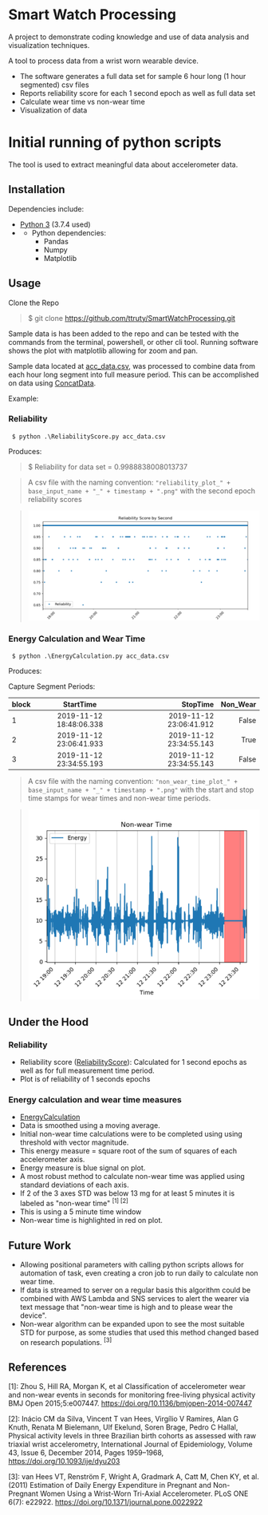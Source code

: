 # Smart Watch Processing
A project to demonstrate coding knowledge and use of data analysis and visualization techniques.  

A tool to process data from a wrist worn wearable device.
-  The software generates a full data set for sample 6 hour long (1 hour segmented) csv files
- Reports reliability score for each 1 second epoch as well as full data set
- Calculate wear time vs non-wear time
- Visualization of data

# Initial running of python scripts

The tool is used to extract meaningful data about accelerometer data.

## Installation
Dependencies include: 
- [Python 3](https://www.python.org/downloads/) (3.7.4 used)
- - Python dependencies:
    - Pandas
    - Numpy
    - Matplotlib

## Usage

Clone the Repo
> $ git clone https://github.com/ttruty/SmartWatchProcessing.git

Sample data is has been added to the repo and can be tested with the commands from the terminal, powershell, or other cli tool.
Running software shows the plot with matplotlib allowing for zoom and pan.

Sample data located at [acc_data.csv](acc_data.csv), was processed to combine data from each hour long segment into full measure period. This can be accomplished on data using [ConcatData](ConcatData.py).

Example:
### Reliability
```
 $ python .\ReliabilityScore.py acc_data.csv
 ```
 Produces:
 > $ Reliability for data set = 0.9988838008013737

 > A csv file with the naming convention: ```"reliability_plot_" + base_input_name + "_" + timestamp + ".png"``` with the second epoch reliability scores
 

 > !["Reliability Plot"](images/reliability_plot.png "Reliability Plot")

### Energy Calculation and Wear Time
```
 $ python .\EnergyCalculation.py acc_data.csv
 ```
 Produces:

Capture Segment Periods:

| block        | StartTime           | StopTime  | Non_Wear|
| ------------- |:-------------:| -----:|-----:|
| 1     | 2019-11-12 18:48:06.338 | 2019-11-12 23:06:41.912 | False
| 2     | 2019-11-12 23:06:41.933      |   2019-11-12 23:34:55.143 | True
| 3 | 2019-11-12 23:34:55.193      |    2019-11-12 23:34:55.143 | False

> A csv file with the naming convention: ```"non_wear_time_plot_" + base_input_name + "_" + timestamp + ".png"``` with the start and stop time stamps for wear times and non-wear time periods.

 > !["Reliability Plot"](images/non-wear_plot.png "Reliability Plot")

## Under the Hood

### Reliability

- Reliability score ([ReliabilityScore](ReliabilityScore.py)): Calculated for 1 second epochs as well as for full measurement time period.
- Plot is of reliability of 1 seconds epochs

### Energy calculation and wear time measures
- [EnergyCalculation](EnergyCalculation.py)
- Data is smoothed using a moving average.
- Initial non-wear time calculations were to be completed using using threshold with vector magnitude.
- This energy measure = square root of the sum of squares of each accelerometer axis.
- Energy measure is blue signal on plot.
- A most robust method to calculate non-wear time was applied using standard deviations of each axis.
- If 2 of the 3 axes STD was below 13 mg for at least 5 minutes it is labeled as "non-wear time" <sup>[1] [2]</sup>
- This is using a 5 minute time window
- Non-wear time is highlighted in red on plot.

## Future Work
- Allowing positional parameters with calling python scripts allows for automation of task, even creating a cron job to run daily to calculate non wear time.
- If data is streamed to server on a regular basis this algorithm could be combined with AWS Lambda and SNS services to alert the wearer via text message that "non-wear time is high and to please wear the device". 
- Non-wear algorithm can be expanded upon to see the most suitable STD for purpose, as some studies that used this method changed based on research populations. <sup>[3]</sup>


## References

[1]: Zhou S, Hill RA, Morgan K, et al Classification of accelerometer wear and non-wear events in seconds for monitoring free-living physical activity BMJ Open 2015;5:e007447. https://doi.org/10.1136/bmjopen-2014-007447

[2]: Inácio CM da Silva, Vincent T van Hees, Virgílio V Ramires, Alan G Knuth, Renata M Bielemann, Ulf Ekelund, Soren Brage, Pedro C Hallal, Physical activity levels in three Brazilian birth cohorts as assessed with raw triaxial wrist accelerometry, International Journal of Epidemiology, Volume 43, Issue 6, December 2014, Pages 1959–1968, https://doi.org/10.1093/ije/dyu203

[3]: van Hees VT, Renström F, Wright A, Gradmark A, Catt M, Chen KY, et al. (2011) Estimation of Daily Energy Expenditure in Pregnant and Non-Pregnant Women Using a Wrist-Worn Tri-Axial Accelerometer. PLoS ONE 6(7): e22922. https://doi.org/10.1371/journal.pone.0022922